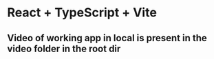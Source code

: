 # React + TypeScript + Vite


## Video of working app in local is present in the video folder in the root dir

